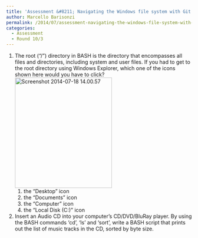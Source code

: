 ```yaml
---
title: 'Assessment &#8211; Navigating the Windows file system with Git Bash'
author: Marcello Barisonzi
permalink: /2014/07/assessment-navigating-the-windows-file-system-with-git-bash/
categories:
  - Assessment
  - Round 10/3
---
```

1.  The root (&#8220;/&#8221;) directory in BASH is the directory that encompasses all files and directories, including system and user files. If you had to get to the root directory using Windows Explorer, which one of the icons shown here would you have to click?[<img class="alignnone size-medium wp-image-8113" alt="Screenshot 2014-07-18 14.00.57" src="http://teaching.software-carpentry.org/wp-content/uploads/2014/07/Screenshot-2014-07-18-14.00.571-263x300.png" width="263" height="300" />][1] 
    1.  the &#8220;Desktop&#8221; icon
    2.  the &#8220;Documents&#8221; icon
    3.  the &#8220;Computer&#8221; icon
    4.  the &#8220;Local Disk (C:)&#8221; icon
2.  Insert an Audio CD into your computer&#8217;s CD/DVD/BluRay player. By using the BASH commands &#8216;cd&#8217;, &#8216;ls&#8217; and &#8216;sort&#8217;, write a BASH script that prints out the list of music tracks in the CD, sorted by byte size.

 [1]: http://teaching.software-carpentry.org/wp-content/uploads/2014/07/Screenshot-2014-07-18-14.00.571.png
